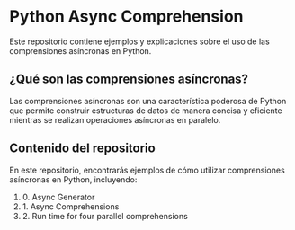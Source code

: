 <h1>Python Async Comprehension</h1>

Este repositorio contiene ejemplos y explicaciones sobre el uso de las comprensiones asíncronas en Python.

## ¿Qué son las comprensiones asíncronas?

Las comprensiones asíncronas son una característica poderosa de Python que permite construir estructuras de datos de manera concisa y eficiente mientras se realizan operaciones asíncronas en paralelo.

## Contenido del repositorio

En este repositorio, encontrarás ejemplos de cómo utilizar comprensiones asíncronas en Python, incluyendo:
 
<ol>
    <li>0. Async Generator</li>
    <li>1. Async Comprehensions</li>
    <li>2. Run time for four parallel comprehensions</li>
</ol>
